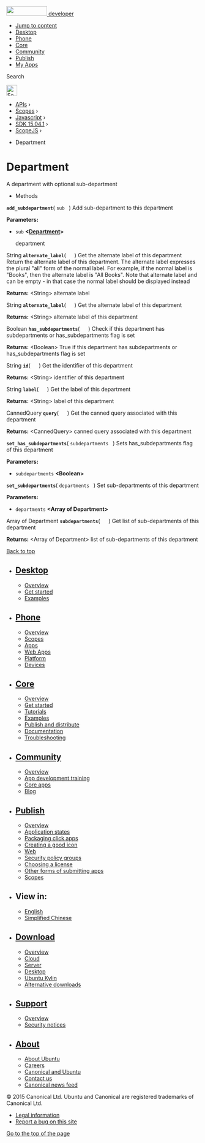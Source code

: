 <a href="https://developer.ubuntu.com/" class="logo-ubuntu"><img src="https://developer.ubuntu.com/assets/sites/ubuntu/latest/u/img/logos/logo-ubuntu-orange.svg" width="106" height="25" /> <span>developer</span></a>

-   [Jump to content](index.html#main-content)
-   [Desktop](https://developer.ubuntu.com/en/desktop/)
-   [Phone](https://developer.ubuntu.com/en/phone/)
-   [Core](https://developer.ubuntu.com/core)
-   [Community](https://developer.ubuntu.com/en/community/)
-   [Publish](https://developer.ubuntu.com/en/publish/)
-   [My Apps](https://myapps.developer.ubuntu.com/)

Search

<img src="https://developer.ubuntu.com/assets/sites/ubuntu/latest/u/img/search-white.svg" alt="Search" height="28" />

-   [APIs](../../../../index.html) ›
-   [Scopes](../../../index.html) ›
-   [Javascript](../../index.html) ›
-   [SDK 15.04.1](../index.html) ›
-   [ScopeJS](../ScopeJS/index.html) ›

<!-- -->

-   Department

Department
==========

A department with optional sub-department

-   Methods

<span id="add_subdepartment"></span>
**`add_subdepartment`**( `sub ` )
Add sub-department to this department

**Parameters:**
-   `sub` **&lt;<a href="index.html" class="crosslink">Department</a>&gt;**

    department

<span id="alternate_label"></span>
String **`alternate_label`**( `  ` )
Get the alternate label of this department Return the alternate label of this department. The alternate label expresses the plural "all" form of the normal label. For example, if the normal label is "Books", then the alternate label is "All Books". Note that alternate label and can be empty - in that case the normal label should be displayed instead

**Returns:** &lt;String&gt;
alternate label

<span id="alternate_label"></span>
String **`alternate_label`**( `  ` )
Get the alternate label of this department

**Returns:** &lt;String&gt;
alternate label of this department

<span id="has_subdepartments"></span>
Boolean **`has_subdepartments`**( `  ` )
Check if this department has subdepartments or has\_subdepartments flag is set

**Returns:** &lt;Boolean&gt;
True if this department has subdepartments or has\_subdepartments flag is set

<span id="id"></span>
String **`id`**( `  ` )
Get the identifier of this department

**Returns:** &lt;String&gt;
identifier of this department

<span id="label"></span>
String **`label`**( `  ` )
Get the label of this department

**Returns:** &lt;String&gt;
label of this department

<span id="query"></span>
CannedQuery **`query`**( `  ` )
Get the canned query associated with this department

**Returns:** &lt;CannedQuery&gt;
canned query associated with this department

<span id="set_has_subdepartments"></span>
**`set_has_subdepartments`**( `subdepartments ` )
Sets has\_subdepartments flag of this department

**Parameters:**
-   `subdepartments` **&lt;Boolean&gt;**

<span id="set_subdepartments"></span>
**`set_subdepartments`**( `departments ` )
Set sub-departments of this department

**Parameters:**
-   `departments` **&lt;Array of Department&gt;**

<span id="subdepartments"></span>
Array of Department **`subdepartments`**( `  ` )
Get list of sub-departments of this department

**Returns:** &lt;Array of Department&gt;
list of sub-departments of this department

[Back to top](index.html#)

-   [Desktop](https://developer.ubuntu.com/en/desktop/)
    ---------------------------------------------------

    -   [Overview](https://developer.ubuntu.com/en/desktop/)
    -   [Get started](http://snapcraft.io/?utm_source=developer.ubuntu.com&utm_medium=devportal&utm_term=snaps%20snapcraft%20desktop&utm_content=menu&utm_campaign=duc_snappers)
    -   [Examples](https://github.com/ubuntu/snappy-playpen)

-   [Phone](https://developer.ubuntu.com/en/phone/)
    -----------------------------------------------

    -   [Overview](https://developer.ubuntu.com/en/phone/)
    -   [Scopes](https://developer.ubuntu.com/en/phone/scopes/)
    -   [Apps](https://developer.ubuntu.com/en/phone/apps/)
    -   [Web Apps](https://developer.ubuntu.com/en/phone/web/)
    -   [Platform](https://developer.ubuntu.com/en/phone/platform/)
    -   [Devices](https://developer.ubuntu.com/en/phone/devices/)

-   [Core](https://developer.ubuntu.com/core)
    -----------------------------------------

    -   [Overview](https://developer.ubuntu.com/core)
    -   [Get started](https://developer.ubuntu.com/core/get-started)
    -   [Tutorials](https://developer.ubuntu.com/core/tutorials)
    -   [Examples](https://developer.ubuntu.com/core/examples)
    -   [Publish and distribute](https://developer.ubuntu.com/core/publish-and-distribute)
    -   [Documentation](https://developer.ubuntu.com/core/documentation)
    -   [Troubleshooting](https://developer.ubuntu.com/core/troubleshooting)

-   [Community](https://developer.ubuntu.com/en/community/)
    -------------------------------------------------------

    -   [Overview](https://developer.ubuntu.com/en/community/)
    -   [App development training](https://developer.ubuntu.com/en/community/training/)
    -   [Core apps](https://developer.ubuntu.com/en/community/core-apps/)
    -   [Blog](https://developer.ubuntu.com/en/community/blog/)

-   [Publish](https://developer.ubuntu.com/en/publish/)
    ---------------------------------------------------

    -   [Overview](https://developer.ubuntu.com/en/publish/)
    -   [Application states](https://developer.ubuntu.com/en/publish/application-states/)
    -   [Packaging click apps](https://developer.ubuntu.com/en/publish/packaging-click-apps/)
    -   [Creating a good icon](https://developer.ubuntu.com/en/publish/creating-a-good-icon/)
    -   [Web](https://developer.ubuntu.com/en/publish/web/)
    -   [Security policy groups](https://developer.ubuntu.com/en/publish/security-policy-groups/)
    -   [Choosing a license](https://developer.ubuntu.com/en/publish/choosing-a-license/)
    -   [Other forms of submitting apps](https://developer.ubuntu.com/en/publish/other-forms-of-submitting-apps/)
    -   [Scopes](https://developer.ubuntu.com/en/publish/scopes/)

-   View in:
    --------

    -   [English](index.html "Change to language: English")
    -   [Simplified Chinese](index.html "Change to language: Simplified Chinese")

-   [Download](http://ubuntu.com/download/)
    ---------------------------------------

    -   [Overview](http://ubuntu.com/download)
    -   [Cloud](http://ubuntu.com/download/cloud)
    -   [Server](http://ubuntu.com/download/server)
    -   [Desktop](http://ubuntu.com/download/desktop)
    -   [Ubuntu Kylin](http://ubuntu.com/download/ubuntu-kylin)
    -   [Alternative downloads](http://ubuntu.com/download/alternative-downloads)

-   [Support](http://ubuntu.com/support/)
    -------------------------------------

    -   [Overview](http://ubuntu.com/support)
    -   [Security notices](http://www.ubuntu.com/usn/)

-   [About](http://ubuntu.com/about/)
    ---------------------------------

    -   [About Ubuntu](http://ubuntu.com/about/about-ubuntu)
    -   [Careers](http://www.canonical.com/careers)
    -   [Canonical and Ubuntu](http://ubuntu.com/about/canonical-and-ubuntu)
    -   [Contact us](http://ubuntu.com/about/contact-us)
    -   [Canonical news feed](http://insights.ubuntu.com/feed/)

© 2015 Canonical Ltd. Ubuntu and Canonical are registered trademarks of Canonical Ltd.

-   [Legal information](http://www.ubuntu.com/legal)
-   [Report a bug on this site](https://bugs.launchpad.net/developer-ubuntu-com/)

<span class="accessibility-aid">[Go to the top of the page](index.html#)</span>
